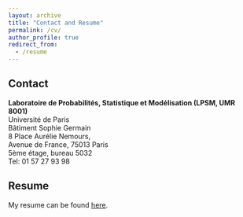 ```yaml
---
layout: archive
title: "Contact and Resume"
permalink: /cv/
author_profile: true
redirect_from:
  - /resume
---
```


Contact
-----

**Laboratoire de Probabilités, Statistique et Modélisation (LPSM, UMR 8001)**   
Université de Paris  
Bâtiment Sophie Germain   
8 Place Aurélie Nemours,   
Avenue de France, 75013 Paris   
5ème étage, bureau 5032   
Tel: 01 57 27 93 98  

Resume
-----

My resume can be found [here](/files/CV-Sothea_Has.pdf).
